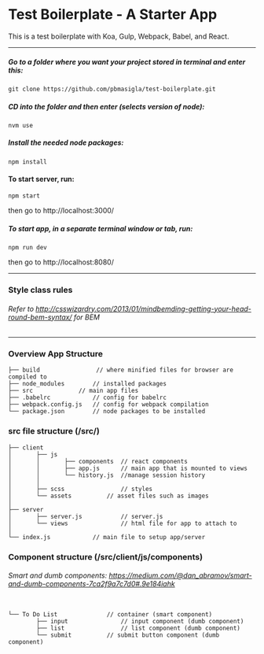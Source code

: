 # Test Boilerplate - A Starter App

This is a test boilerplate with Koa, Gulp, Webpack, Babel, and React.

----------

##### Go to a folder where you want your project stored in terminal and enter this:
```
git clone https://github.com/pbmasigla/test-boilerplate.git
```


##### CD into the folder and then enter (selects version of node):
```
nvm use
```


##### Install the needed node packages:
```
npm install
```

#### To start server, run:
```
npm start
```
then go to http://localhost:3000/


##### To start app, in a separate terminal window or tab, run:
```
npm run dev
```
then go to http://localhost:8080/

----------

### Style class rules
###### Refer to http://csswizardry.com/2013/01/mindbemding-getting-your-head-round-bem-syntax/ for BEM

----------

### Overview App Structure
```
├── build		         // where minified files for browser are compiled to
├── node_modules		// installed packages
├── src				// main app files
├── .babelrc	        // config for babelrc
├── webpack.config.js	// config for webpack compilation
└── package.json		// node packages to be installed
```

### src file structure (/src/)
```
├── client
│		├── js
│		│		├── components	// react components
│		│		├── app.js 		// main app that is mounted to views
│		│		└── history.js 	//manage session history
│		│
│		├── scss				// styles
│		└── assets			// asset files such as images
│
├── server
│		├── server.js			// server.js
│		└── views				// html file for app to attach to
│
└── index.js			// main file to setup app/server
```

### Component structure (/src/client/js/components)
###### Smart and dumb components: https://medium.com/@dan_abramov/smart-and-dumb-components-7ca2f9a7c7d0#.9e184iahk
```

└── To Do List				// container (smart component)
		├── input				// input component (dumb component)
		├── list				// list component (dumb component)
		└── submit			// submit button component (dumb component)

```
